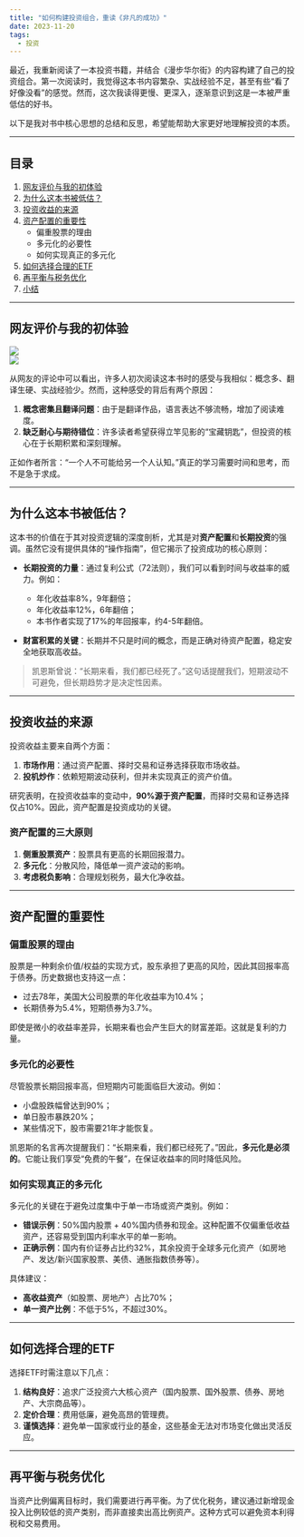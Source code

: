 ```yaml
---
title: "如何构建投资组合，重读《非凡的成功》"
date: 2023-11-20
tags:
  - 投资
---
```


最近，我重新阅读了一本投资书籍，并结合《漫步华尔街》的内容构建了自己的投资组合。第一次阅读时，我觉得这本书内容繁杂、实战经验不足，甚至有些“看了好像没看”的感觉。然而，这次我读得更慢、更深入，逐渐意识到这是一本被严重低估的好书。

以下是我对书中核心思想的总结和反思，希望能帮助大家更好地理解投资的本质。

---

## 目录

1. [网友评价与我的初体验](#网友评价与我的初体验)
2. [为什么这本书被低估？](#为什么这本书被低估)
3. [投资收益的来源](#投资收益的来源)
4. [资产配置的重要性](#资产配置的重要性)
   - 偏重股票的理由
   - 多元化的必要性
   - 如何实现真正的多元化
5. [如何选择合理的ETF](#如何选择合理的ETF)
6. [再平衡与税务优化](#再平衡与税务优化)
7. [小结](#小结)

---

## 网友评价与我的初体验

![](aaa.png)  
![](bbb.png)

从网友的评论中可以看出，许多人初次阅读这本书时的感受与我相似：概念多、翻译生硬、实战经验少。然而，这种感受的背后有两个原因：

1. **概念密集且翻译问题**：由于是翻译作品，语言表达不够流畅，增加了阅读难度。
2. **缺乏耐心与期待错位**：许多读者希望获得立竿见影的“宝藏钥匙”，但投资的核心在于长期积累和深刻理解。

正如作者所言：“一个人不可能给另一个人认知。”真正的学习需要时间和思考，而不是急于求成。

---

## 为什么这本书被低估？

这本书的价值在于其对投资逻辑的深度剖析，尤其是对**资产配置**和**长期投资**的强调。虽然它没有提供具体的“操作指南”，但它揭示了投资成功的核心原则：

- **长期投资的力量**：通过复利公式（72法则），我们可以看到时间与收益率的威力。例如：
  - 年化收益率8%，9年翻倍；
  - 年化收益率12%，6年翻倍；
  - 本书作者实现了17%的年回报率，约4-5年翻倍。

- **财富积累的关键**：长期并不只是时间的概念，而是正确对待资产配置，稳定安全地获取高收益。

> 凯恩斯曾说：“长期来看，我们都已经死了。”这句话提醒我们，短期波动不可避免，但长期趋势才是决定性因素。

---

## 投资收益的来源

投资收益主要来自两个方面：
1. **市场作用**：通过资产配置、择时交易和证券选择获取市场收益。
2. **投机炒作**：依赖短期波动获利，但并未实现真正的资产价值。

研究表明，在投资收益率的变动中，**90%源于资产配置**，而择时交易和证券选择仅占10%。因此，资产配置是投资成功的关键。

### 资产配置的三大原则
1. **侧重股票资产**：股票具有更高的长期回报潜力。
2. **多元化**：分散风险，降低单一资产波动的影响。
3. **考虑税负影响**：合理规划税务，最大化净收益。

---

## 资产配置的重要性

### 偏重股票的理由

股票是一种剩余价值/权益的实现方式，股东承担了更高的风险，因此其回报率高于债券。历史数据也支持这一点：
- 过去78年，美国大公司股票的年化收益率为10.4%；
- 长期债券为5.4%，短期债券为3.7%。

即使是微小的收益率差异，长期来看也会产生巨大的财富差距。这就是复利的力量。

### 多元化的必要性

尽管股票长期回报率高，但短期内可能面临巨大波动。例如：
- 小盘股跌幅曾达到90%；
- 单日股市暴跌20%；
- 某些情况下，股市需要21年才能恢复。

凯恩斯的名言再次提醒我们：“长期来看，我们都已经死了。”因此，**多元化是必须的**。它能让我们享受“免费的午餐”，在保证收益率的同时降低风险。

### 如何实现真正的多元化

多元化的关键在于避免过度集中于单一市场或资产类别。例如：
- **错误示例**：50%国内股票 + 40%国内债券和现金。这种配置不仅偏重低收益资产，还容易受到国内利率水平的单一影响。
- **正确示例**：国内有价证券占比约32%，其余投资于全球多元化资产（如房地产、发达/新兴国家股票、美债、通胀指数债券等）。

具体建议：
- **高收益资产**（如股票、房地产）占比70%；
- **单一资产比例**：不低于5%，不超过30%。

---

## 如何选择合理的ETF

选择ETF时需注意以下几点：
1. **结构良好**：追求广泛投资六大核心资产（国内股票、国外股票、债券、房地产、大宗商品等）。
2. **定价合理**：费用低廉，避免高昂的管理费。
3. **谨慎选择**：避免单一国家或行业的基金，这些基金无法对市场变化做出灵活反应。

---

## 再平衡与税务优化

当资产比例偏离目标时，我们需要进行再平衡。为了优化税务，建议通过新增现金投入比例较低的资产类别，而非直接卖出高比例资产。这种方式可以避免资本利得税和交易费用。
